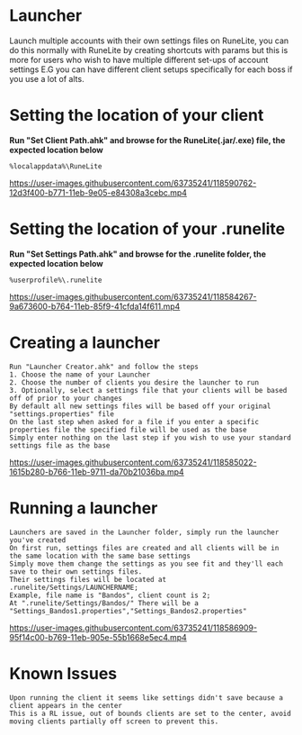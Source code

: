 # Launcher
Launch multiple accounts with their own settings files on RuneLite, you can do this normally with RuneLite by creating shortcuts with params but this is more for users who wish to have multiple different set-ups of account settings
E.G you can have different client setups specifically for each boss if you use a lot of alts.

# Setting the location of your client
**Run "Set Client Path.ahk" and browse for the RuneLite(.jar/.exe) file, the expected location below**
	
	%localappdata%\RuneLite
	

https://user-images.githubusercontent.com/63735241/118590762-12d3f400-b771-11eb-9e05-e84308a3cebc.mp4

# Setting the location of your .runelite
**Run "Set Settings Path.ahk" and browse for the .runelite folder, the expected location below**
	
	%userprofile%\.runelite

https://user-images.githubusercontent.com/63735241/118584267-9a673600-b764-11eb-85f9-41cfda14f611.mp4

# Creating a launcher

	Run "Launcher Creator.ahk" and follow the steps
	1. Choose the name of your Launcher
	2. Choose the number of clients you desire the launcher to run
	3. Optionally, select a settings file that your clients will be based off of prior to your changes
	By default all new settings files will be based off your original "settings.properties" file
	On the last step when asked for a file if you enter a specific properties file the specified file will be used as the base
	Simply enter nothing on the last step if you wish to use your standard settings file as the base
	
	
https://user-images.githubusercontent.com/63735241/118585022-1615b280-b766-11eb-9711-da70b21036ba.mp4

# Running a launcher

	Launchers are saved in the Launcher folder, simply run the launcher you've created
	On first run, settings files are created and all clients will be in the same location with the same base settings
	Simply move them change the settings as you see fit and they'll each save to their own settings files.
	Their settings files will be located at .runelite/Settings/LAUNCHERNAME;
	Example, file name is "Bandos", client count is 2;
	At ".runelite/Settings/Bandos/" There will be a "Settings_Bandos1.properties","Settings_Bandos2.properties"
	

https://user-images.githubusercontent.com/63735241/118586909-95f14c00-b769-11eb-905e-55b1668e5ec4.mp4

# Known Issues
	Upon running the client it seems like settings didn't save because a client appears in the center
	This is a RL issue, out of bounds clients are set to the center, avoid moving clients partially off screen to prevent this.
